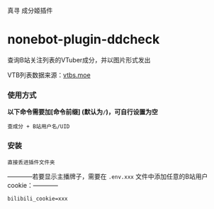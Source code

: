 真寻 成分姬插件

# nonebot-plugin-ddcheck


查询B站关注列表的VTuber成分，并以图片形式发出

VTB列表数据来源：[vtbs.moe](https://vtbs.moe/)


### 使用方式

**以下命令需要加[命令前缀] (默认为`/`)，可自行设置为空**

```
查成分 + B站用户名/UID

```


### 安装

```
直接丢进插件文件夹
```
————若要显示主播牌子，需要在 `.env.xxx` 文件中添加任意的B站用户cookie：————

```
bilibili_cookie=xxx
```
